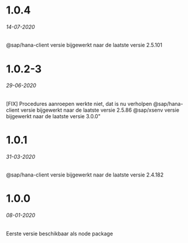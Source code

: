 # 1.0.4
###### 14-07-2020
@sap/hana-client versie bijgewerkt naar de laatste versie 2.5.101

# 1.0.2-3
###### 29-06-2020
[FIX] Procedures aanroepen werkte niet, dat is nu verholpen
@sap/hana-client versie bijgewerkt naar de laatste versie 2.5.86
@sap/xsenv versie bijgewerkt naar de laatste versie 3.0.0"

# 1.0.1
###### 31-03-2020
@sap/hana-client versie bijgewerkt naar de laatste versie 2.4.182

# 1.0.0
###### 08-01-2020
Eerste versie beschikbaar als node package